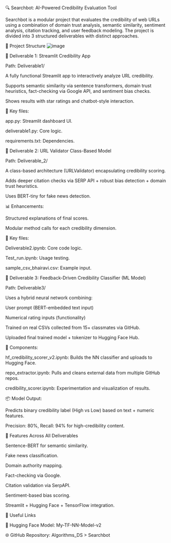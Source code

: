 🔍 Searchbot: AI-Powered Credibility Evaluation Tool

Searchbot is a modular project that evaluates the credibility of web URLs using a combination of domain trust analysis, semantic similarity, sentiment analysis, citation tracking, and user feedback modeling. The project is divided into 3 structured deliverables with distinct approaches.

📁 Project Structure
![image](https://github.com/user-attachments/assets/670fa3bd-70de-4526-aee7-e8b9f8cfed27)

🚀 Deliverable 1: Streamlit Credibility App

Path: Deliverable1/

A fully functional Streamlit app to interactively analyze URL credibility.

Supports semantic similarity via sentence transformers, domain trust heuristics, fact-checking via Google API, and sentiment bias checks.

Shows results with star ratings and chatbot-style interaction.

🔧 Key files:

app.py: Streamlit dashboard UI.

deliverable1.py: Core logic.

requirements.txt: Dependencies.

🔎 Deliverable 2: URL Validator Class-Based Model

Path: Deliverable_2/

A class-based architecture (URLValidator) encapsulating credibility scoring.

Adds deeper citation checks via SERP API + robust bias detection + domain trust heuristics.

Uses BERT-tiny for fake news detection.

📊 Enhancements:

Structured explanations of final scores.

Modular method calls for each credibility dimension.

📁 Key files:

Deliverable2.ipynb: Core code logic.

Test_run.ipynb: Usage testing.

sample_csv_bhairavi.csv: Example input.

🧠 Deliverable 3: Feedback-Driven Credibility Classifier (ML Model)

Path: Deliverable3/

Uses a hybrid neural network combining:

User prompt (BERT-embedded text input)

Numerical rating inputs (functionality)

Trained on real CSVs collected from 15+ classmates via GitHub.

Uploaded final trained model + tokenizer to Hugging Face Hub.

🧩 Components:

hf_credibility_scorer_v2.ipynb: Builds the NN classifier and uploads to Hugging Face.

repo_extractor.ipynb: Pulls and cleans external data from multiple GitHub repos.

credibility_scorer.ipynb: Experimentation and visualization of results.

📦 Model Output:

Predicts binary credibility label (High vs Low) based on text + numeric features.

Precision: 80%, Recall: 94% for high-credibility content.

🤖 Features Across All Deliverables

Sentence-BERT for semantic similarity.

Fake news classification.

Domain authority mapping.

Fact-checking via Google.

Citation validation via SerpAPI.

Sentiment-based bias scoring.

Streamlit + Hugging Face + TensorFlow integration.

📎 Useful Links

🧪 Hugging Face Model: My-TF-NN-Model-v2

🌐 GitHub Repository: Algorithms_DS > Searchbot
